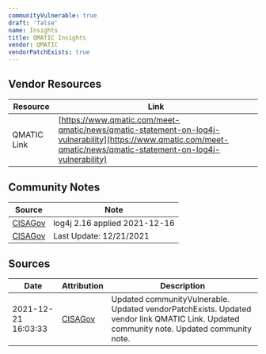 ```yaml
---
communityVulnerable: true
draft: 'false'
name: Insights
title: QMATIC Insights
vendor: QMATIC
vendorPatchExists: true
---
```


## Vendor Resources
| Resource | Link |
| --- | --- |
| QMATIC Link | [https://www.qmatic.com/meet-qmatic/news/qmatic-statement-on-log4j-vulnerability](https://www.qmatic.com/meet-qmatic/news/qmatic-statement-on-log4j-vulnerability) |


## Community Notes
| Source | Note |
| --- | --- |
| [CISAGov](https://raw.githubusercontent.com/cisagov/log4j-affected-db/develop/README.md) | log4j 2.16 applied 2021-12-16 |
| [CISAGov](https://raw.githubusercontent.com/cisagov/log4j-affected-db/develop/README.md) | Last Update: 12/21/2021 |

## Sources
| Date | Attribution | Description |
| --- | --- | --- |
| 2021-12-21 16:03:33 | [CISAGov](https://raw.githubusercontent.com/cisagov/log4j-affected-db/develop/README.md) | Updated communityVulnerable. Updated vendorPatchExists. Updated vendor link QMATIC Link. Updated community note. Updated community note.  |
